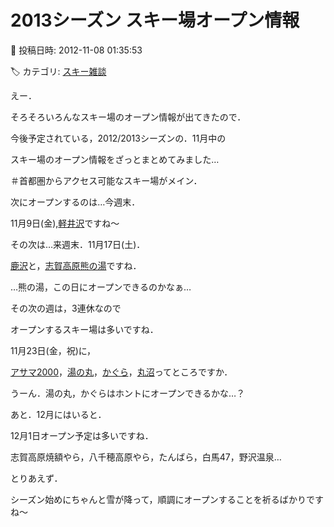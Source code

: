 # 2013シーズン スキー場オープン情報

📅 投稿日時: 2012-11-08 01:35:53

🏷️ カテゴリ: [スキー雑談](c1f9d2cb7478308da16419928ea3945e9.md)

えー．


そろそろいろんなスキー場のオープン情報が出てきたので．


今後予定されている，2012/2013シーズンの．11月中の


スキー場のオープン情報をざっとまとめてみました…


＃首都圏からアクセス可能なスキー場がメイン．





次にオープンするのは…今週末．


11月9日(金),[軽井沢](http://ski.princehotels.co.jp/karuizawa/)ですね～





その次は…来週末．11月17日(土)．


[鹿沢](http://www.kazawa.com/snow/)と，[志賀高原熊の湯](http://www.kumanoyu.co.jp/lift/index.html)ですね．


…熊の湯，この日にオープンできるのかなぁ…





その次の週は，3連休なので


オープンするスキー場は多いですね．


11月23日(金，祝)に，


[アサマ2000](http://www.asama2000.com/winter/index.html)，[湯の丸](http://www.yunomaru.co.jp/)，[かぐら](http://www.princehotels.co.jp/ski/kagura/)，[丸沼](http://www.malnuma.net/2012-s/pdf/2013-winterseason.pdf)ってところですか．


うーん．湯の丸，かぐらはホントにオープンできるかな…？





あと．12月にはいると．


12月1日オープン予定は多いですね．


志賀高原焼額やら，八千穂高原やら，たんばら，白馬47，野沢温泉…





とりあえず．


シーズン始めにちゃんと雪が降って，順調にオープンすることを祈るばかりですね～
